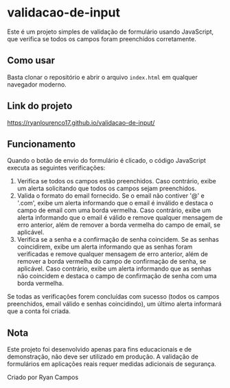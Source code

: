 # validacao-de-input
Este é um projeto simples de validação de formulário usando JavaScript, que verifica se todos os campos foram preenchidos corretamente.

## Como usar

Basta clonar o repositório e abrir o arquivo `index.html` em qualquer navegador moderno.

## Link do projeto

 https://ryanlourenco17.github.io/validacao-de-input/
 
## Funcionamento

Quando o botão de envio do formulário é clicado, o código JavaScript executa as seguintes verificações:

1. Verifica se todos os campos estão preenchidos. Caso contrário, exibe um alerta solicitando que todos os campos sejam preenchidos.
2. Valida o formato do email fornecido. Se o email não contiver '@' e '.com', exibe um alerta informando que o email é inválido e destaca o campo de email com uma borda vermelha. Caso contrário, exibe um alerta informando que o email é válido e remove qualquer mensagem de erro anterior, além de remover a borda vermelha do campo de email, se aplicável.
3. Verifica se a senha e a confirmação de senha coincidem. Se as senhas coincidirem, exibe um alerta informando que as senhas foram verificadas e remove qualquer mensagem de erro anterior, além de remover a borda vermelha do campo de confirmação de senha, se aplicável. Caso contrário, exibe um alerta informando que as senhas não coincidem e destaca o campo de confirmação de senha com uma borda vermelha.

Se todas as verificações forem concluídas com sucesso (todos os campos preenchidos, email válido e senhas coincidindo), um último alerta informará que a conta foi criada.

## Nota

Este projeto foi desenvolvido apenas para fins educacionais e de demonstração, não deve ser utilizado em produção. A validação de formulários em aplicações reais requer medidas adicionais de segurança.


Criado por Ryan Campos
